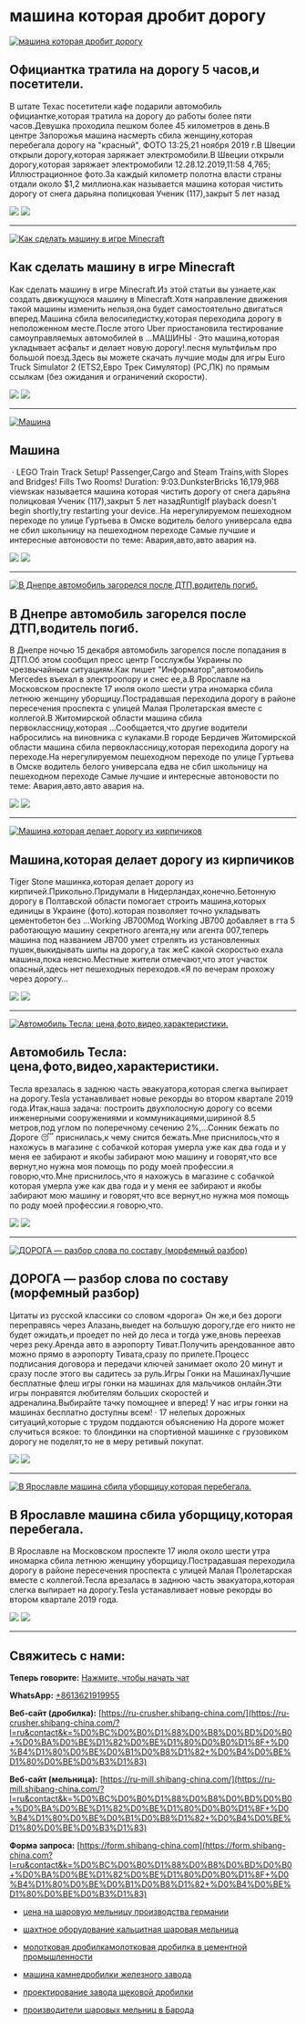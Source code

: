 # машина которая дробит дорогу

<a href="https://swt.shibang-china.com/?l=ru&img&k=%D0%BC%D0%B0%D1%88%D0%B8%D0%BD%D0%B0+%D0%BA%D0%BE%D1%82%D0%BE%D1%80%D0%B0%D1%8F+%D0%B4%D1%80%D0%BE%D0%B1%D0%B8%D1%82+%D0%B4%D0%BE%D1%80%D0%BE%D0%B3%D1%83" target="_blank">![машина которая дробит дорогу](http://static.shibang-china.com/all-800x300/1016.jpg)</a>

## Официантка тратила на дорогу 5 часов,и посетители.
В штате Техас посетители кафе подарили автомобиль официантке,которая тратила на дорогу до работы более пяти часов.Девушка проходила пешком более 45 километров в день.В центре Запорожья машина насмерть сбила женщину,которая перебегала дорогу на &quot;красный&quot;, ФОТО 13:25,21 ноября 2019 г.В Швеции открыли дорогу,которая заряжает электромобили.В Швеции открыли дорогу,которая заряжает электромобили 12.28.12.2019,11:58 4,765; Иллюстрационное фото.За каждый километр полотна власти страны отдали около $1,2 миллиона.как называется машина которая чистить дорогу от снега дарьяна полицковая Ученик (117),закрыт 5 лет назад


<a href="https://whatsapp.shibangsoft.com/WhatsApp.php" target="_blank" title="WhatsApp">![](http://static.shibang-china.com/icon/whatsapp.png)</a> <a href="https://swt.shibang-china.com/?l=ru&icon&k=%D0%BC%D0%B0%D1%88%D0%B8%D0%BD%D0%B0+%D0%BA%D0%BE%D1%82%D0%BE%D1%80%D0%B0%D1%8F+%D0%B4%D1%80%D0%BE%D0%B1%D0%B8%D1%82+%D0%B4%D0%BE%D1%80%D0%BE%D0%B3%D1%83" target="_blank">![](http://static.shibang-china.com/icon/chat-ru.png)</a>

---

<a href="https://swt.shibang-china.com/?l=ru&img&k=%D0%BC%D0%B0%D1%88%D0%B8%D0%BD%D0%B0+%D0%BA%D0%BE%D1%82%D0%BE%D1%80%D0%B0%D1%8F+%D0%B4%D1%80%D0%BE%D0%B1%D0%B8%D1%82+%D0%B4%D0%BE%D1%80%D0%BE%D0%B3%D1%83" target="_blank">![Как сделать машину в игре Minecraft](http://static.shibang-china.com/all-800x300/700.jpg)</a>

## Как сделать машину в игре Minecraft
Как сделать машину в игре Minecraft.Из этой статьи вы узнаете,как создать движущуюся машину в Minecraft.Хотя направление движения такой машины изменить нельзя,она будет самостоятельно двигаться вперед.Машина сбила велосипедистку,которая переходила дорогу в неположенном месте.После этого Uber приостановила тестирование самоуправляемых автомобилей в …МАШИНЫ&nbsp;&#0183;&#32;Это машина,которая укладывает асфальт и делает новую дорогу!.песня мультфильм про большой поезд.Здесь вы можете скачать лучшие моды для игры Euro Truck Simulator 2 (ETS2,Евро Трек Симулятор) (PC,ПК) по прямым ссылкам (без ожидания и ограничений скорости).


<a href="https://whatsapp.shibangsoft.com/WhatsApp.php" target="_blank" title="WhatsApp">![](http://static.shibang-china.com/icon/whatsapp.png)</a> <a href="https://swt.shibang-china.com/?l=ru&icon&k=%D0%BC%D0%B0%D1%88%D0%B8%D0%BD%D0%B0+%D0%BA%D0%BE%D1%82%D0%BE%D1%80%D0%B0%D1%8F+%D0%B4%D1%80%D0%BE%D0%B1%D0%B8%D1%82+%D0%B4%D0%BE%D1%80%D0%BE%D0%B3%D1%83" target="_blank">![](http://static.shibang-china.com/icon/chat-ru.png)</a>

---

<a href="https://swt.shibang-china.com/?l=ru&img&k=%D0%BC%D0%B0%D1%88%D0%B8%D0%BD%D0%B0+%D0%BA%D0%BE%D1%82%D0%BE%D1%80%D0%B0%D1%8F+%D0%B4%D1%80%D0%BE%D0%B1%D0%B8%D1%82+%D0%B4%D0%BE%D1%80%D0%BE%D0%B3%D1%83" target="_blank">![Машина](http://static.shibang-china.com/all-800x300/227.jpg)</a>

## Машина
&nbsp;&#0183;&#32;LEGO Train Track Setup! Passenger,Cargo and Steam Trains,with Slopes and Bridges! Fills Two Rooms! Duration: 9:03.DunksterBricks 16,179,968 viewsкак называется машина которая чистить дорогу от снега дарьяна полицковая Ученик (117),закрыт 5 лет назадRuntigIf playback doesn't begin shortly,try restarting your device..На нерегулируемом пешеходном переходе по улице Гуртьева в Омске водитель белого универсала едва не сбил школьницу на пешеходном переходе Самые лучшие и интересные автоновости по теме: Авария,авто,авто авария на.


<a href="https://whatsapp.shibangsoft.com/WhatsApp.php" target="_blank" title="WhatsApp">![](http://static.shibang-china.com/icon/whatsapp.png)</a> <a href="https://swt.shibang-china.com/?l=ru&icon&k=%D0%BC%D0%B0%D1%88%D0%B8%D0%BD%D0%B0+%D0%BA%D0%BE%D1%82%D0%BE%D1%80%D0%B0%D1%8F+%D0%B4%D1%80%D0%BE%D0%B1%D0%B8%D1%82+%D0%B4%D0%BE%D1%80%D0%BE%D0%B3%D1%83" target="_blank">![](http://static.shibang-china.com/icon/chat-ru.png)</a>

---

<a href="https://swt.shibang-china.com/?l=ru&img&k=%D0%BC%D0%B0%D1%88%D0%B8%D0%BD%D0%B0+%D0%BA%D0%BE%D1%82%D0%BE%D1%80%D0%B0%D1%8F+%D0%B4%D1%80%D0%BE%D0%B1%D0%B8%D1%82+%D0%B4%D0%BE%D1%80%D0%BE%D0%B3%D1%83" target="_blank">![В Днепре автомобиль загорелся после ДТП,водитель погиб.](http://static.shibang-china.com/all-800x300/1389.jpg)</a>

## В Днепре автомобиль загорелся после ДТП,водитель погиб.
В Днепре ночью 15 декабря автомобиль загорелся после попадания в ДТП.Об этом сообщил пресс центр Госслужбы Украины по чрезвычайным ситуациям.Как пишет &quot;Информатор&quot;,автомобиль Merсedes въехал в электроопору и снес ее,а.В Ярославле на Московском проспекте 17 июля около шести утра иномарка сбила летнюю женщину уборщицу.Пострадавшая переходила дорогу в районе пересечения проспекта с улицей Малая Пролетарская вместе с коллегой.В Житомирской области машина сбила первоклассницу,которая …Сообщается,что другие водители набросились на виновника с кулаками.В городе Бердичев Житомирской области машина сбила первоклассницу,которая переходила дорогу на переходе.На нерегулируемом пешеходном переходе по улице Гуртьева в Омске водитель белого универсала едва не сбил школьницу на пешеходном переходе Самые лучшие и интересные автоновости по теме: Авария,авто,авто авария на.


<a href="https://whatsapp.shibangsoft.com/WhatsApp.php" target="_blank" title="WhatsApp">![](http://static.shibang-china.com/icon/whatsapp.png)</a> <a href="https://swt.shibang-china.com/?l=ru&icon&k=%D0%BC%D0%B0%D1%88%D0%B8%D0%BD%D0%B0+%D0%BA%D0%BE%D1%82%D0%BE%D1%80%D0%B0%D1%8F+%D0%B4%D1%80%D0%BE%D0%B1%D0%B8%D1%82+%D0%B4%D0%BE%D1%80%D0%BE%D0%B3%D1%83" target="_blank">![](http://static.shibang-china.com/icon/chat-ru.png)</a>

---

<a href="https://swt.shibang-china.com/?l=ru&img&k=%D0%BC%D0%B0%D1%88%D0%B8%D0%BD%D0%B0+%D0%BA%D0%BE%D1%82%D0%BE%D1%80%D0%B0%D1%8F+%D0%B4%D1%80%D0%BE%D0%B1%D0%B8%D1%82+%D0%B4%D0%BE%D1%80%D0%BE%D0%B3%D1%83" target="_blank">![Машина,которая делает дорогу из кирпичиков](http://static.shibang-china.com/all-800x300/734.jpg)</a>

## Машина,которая делает дорогу из кирпичиков
Tiger Stone машинка,которая делает дорогу из кирпичей.Прикольно.Придумали в Нидерландах,конечно.Бетонную дорогу в Полтавской области помогает строить машина,которых единицы в Украине (фото).которая позволяет точно укладывать цементобетон без …Working JB700Мод Working JB700 добавляет в гта 5 работающую машину секретного агента,ну или агента 007,теперь машина под названием JB700 умет стрелять из установленных пушек,выкидывать шипы на дорогу,а так жеС какой скоростью ехала машина,пока неясно.Местные жители отмечают,что этот участок опасный,здесь нет пешеходных переходов.&#171;Я по вечерам прохожу через дорогу…


<a href="https://whatsapp.shibangsoft.com/WhatsApp.php" target="_blank" title="WhatsApp">![](http://static.shibang-china.com/icon/whatsapp.png)</a> <a href="https://swt.shibang-china.com/?l=ru&icon&k=%D0%BC%D0%B0%D1%88%D0%B8%D0%BD%D0%B0+%D0%BA%D0%BE%D1%82%D0%BE%D1%80%D0%B0%D1%8F+%D0%B4%D1%80%D0%BE%D0%B1%D0%B8%D1%82+%D0%B4%D0%BE%D1%80%D0%BE%D0%B3%D1%83" target="_blank">![](http://static.shibang-china.com/icon/chat-ru.png)</a>

---

<a href="https://swt.shibang-china.com/?l=ru&img&k=%D0%BC%D0%B0%D1%88%D0%B8%D0%BD%D0%B0+%D0%BA%D0%BE%D1%82%D0%BE%D1%80%D0%B0%D1%8F+%D0%B4%D1%80%D0%BE%D0%B1%D0%B8%D1%82+%D0%B4%D0%BE%D1%80%D0%BE%D0%B3%D1%83" target="_blank">![Автомобиль Тесла: цена,фото,видео,характеристики.](http://static.shibang-china.com/all-800x300/79.jpg)</a>

## Автомобиль Тесла: цена,фото,видео,характеристики.
Тесла врезалась в заднюю часть эвакуатора,которая слегка выпирает на дорогу.Tesla устанавливает новые рекорды во втором квартале 2019 года.Итак,наша задача: построить двухполосную дорогу со всеми инженерными сооружениями и коммуникациями,шириной 8.5 метров,под углом по поперечному сечению 2%,…Сонник бежать по Дороге 😴 приснилась,к чему снится бежать.Мне приснилось,что я нахожусь в магазине с собачкой которая умерла уже как два года и у меня ее забирают и якобы забирают мою машину и говорят,что все вернут,но нужна моя помощь по роду моей профессии.я говорю,что.Мне приснилось,что я нахожусь в магазине с собачкой которая умерла уже как два года и у меня ее забирают и якобы забирают мою машину и говорят,что все вернут,но нужна моя помощь по роду моей профессии.я говорю,что.


<a href="https://whatsapp.shibangsoft.com/WhatsApp.php" target="_blank" title="WhatsApp">![](http://static.shibang-china.com/icon/whatsapp.png)</a> <a href="https://swt.shibang-china.com/?l=ru&icon&k=%D0%BC%D0%B0%D1%88%D0%B8%D0%BD%D0%B0+%D0%BA%D0%BE%D1%82%D0%BE%D1%80%D0%B0%D1%8F+%D0%B4%D1%80%D0%BE%D0%B1%D0%B8%D1%82+%D0%B4%D0%BE%D1%80%D0%BE%D0%B3%D1%83" target="_blank">![](http://static.shibang-china.com/icon/chat-ru.png)</a>

---

<a href="https://swt.shibang-china.com/?l=ru&img&k=%D0%BC%D0%B0%D1%88%D0%B8%D0%BD%D0%B0+%D0%BA%D0%BE%D1%82%D0%BE%D1%80%D0%B0%D1%8F+%D0%B4%D1%80%D0%BE%D0%B1%D0%B8%D1%82+%D0%B4%D0%BE%D1%80%D0%BE%D0%B3%D1%83" target="_blank">![ДОРОГА — разбор слова по составу (морфемный разбор)](http://static.shibang-china.com/all-800x300/1448.jpg)</a>

## ДОРОГА — разбор слова по составу (морфемный разбор)
Цитаты из русской классики со словом &#171;дорога&#187; Он же,и без дороги переправясь через Алазань,выедет на большую дорогу,где его никто не будет ожидать,и проедет по ней до леса и тогда уже,вновь переехав через реку.Аренда авто в аэропорту Тиват.Получить арендованное авто можно прямо в аэропорту Тивата,сразу по прилете.Процесс подписания договора и передачи ключей занимает около 20 минут и сразу после этого вы садитесь за руль.Игры Гонки на МашинахЛучшие бесплатные флеш игры гонки на машинах для мальчиков онлайн.Эти игры понравятся любителям больших скоростей и адреналина.Выбирайте тачку помощнее и вперед! У нас игры гонки на машинах бесплатно доступны всем!&nbsp;&#0183;&#32;17 нелепых дорожных ситуаций,которые с трудом поддаются объяснению На дороге может случиться всякое: то блондинки на спортивной машинке с грузовиком дорогу не поделят,то не в меру ретивый покупат.


<a href="https://whatsapp.shibangsoft.com/WhatsApp.php" target="_blank" title="WhatsApp">![](http://static.shibang-china.com/icon/whatsapp.png)</a> <a href="https://swt.shibang-china.com/?l=ru&icon&k=%D0%BC%D0%B0%D1%88%D0%B8%D0%BD%D0%B0+%D0%BA%D0%BE%D1%82%D0%BE%D1%80%D0%B0%D1%8F+%D0%B4%D1%80%D0%BE%D0%B1%D0%B8%D1%82+%D0%B4%D0%BE%D1%80%D0%BE%D0%B3%D1%83" target="_blank">![](http://static.shibang-china.com/icon/chat-ru.png)</a>

---

<a href="https://swt.shibang-china.com/?l=ru&img&k=%D0%BC%D0%B0%D1%88%D0%B8%D0%BD%D0%B0+%D0%BA%D0%BE%D1%82%D0%BE%D1%80%D0%B0%D1%8F+%D0%B4%D1%80%D0%BE%D0%B1%D0%B8%D1%82+%D0%B4%D0%BE%D1%80%D0%BE%D0%B3%D1%83" target="_blank">![В Ярославле машина сбила уборщицу,которая перебегала.](http://static.shibang-china.com/all-800x300/150.jpg)</a>

## В Ярославле машина сбила уборщицу,которая перебегала.
В Ярославле на Московском проспекте 17 июля около шести утра иномарка сбила летнюю женщину уборщицу.Пострадавшая переходила дорогу в районе пересечения проспекта с улицей Малая Пролетарская вместе с коллегой.Тесла врезалась в заднюю часть эвакуатора,которая слегка выпирает на дорогу.Tesla устанавливает новые рекорды во втором квартале 2019 года.

<a href="https://whatsapp.shibangsoft.com/WhatsApp.php" target="_blank" title="WhatsApp">![](http://static.shibang-china.com/icon/whatsapp.png)</a> <a href="https://swt.shibang-china.com/?l=ru&icon&k=%D0%BC%D0%B0%D1%88%D0%B8%D0%BD%D0%B0+%D0%BA%D0%BE%D1%82%D0%BE%D1%80%D0%B0%D1%8F+%D0%B4%D1%80%D0%BE%D0%B1%D0%B8%D1%82+%D0%B4%D0%BE%D1%80%D0%BE%D0%B3%D1%83" target="_blank">![](http://static.shibang-china.com/icon/chat-ru.png)</a>

---
## Свяжитесь с нами:

**Теперь говорите:** [Нажмите, чтобы начать чат](https://swt.shibang-china.com?l=ru&contact&k=%D0%BC%D0%B0%D1%88%D0%B8%D0%BD%D0%B0+%D0%BA%D0%BE%D1%82%D0%BE%D1%80%D0%B0%D1%8F+%D0%B4%D1%80%D0%BE%D0%B1%D0%B8%D1%82+%D0%B4%D0%BE%D1%80%D0%BE%D0%B3%D1%83)

**WhatsApp:**  [+8613621919955](https://whatsapp.shibangsoft.com/WhatsApp.php)

**Веб-сайт (дробилка):** [https://ru-crusher.shibang-china.com/](https://ru-crusher.shibang-china.com/?l=ru&contact&k=%D0%BC%D0%B0%D1%88%D0%B8%D0%BD%D0%B0+%D0%BA%D0%BE%D1%82%D0%BE%D1%80%D0%B0%D1%8F+%D0%B4%D1%80%D0%BE%D0%B1%D0%B8%D1%82+%D0%B4%D0%BE%D1%80%D0%BE%D0%B3%D1%83)

**Веб-сайт (мельница):** [https://ru-mill.shibang-china.com/](https://ru-mill.shibang-china.com/?l=ru&contact&k=%D0%BC%D0%B0%D1%88%D0%B8%D0%BD%D0%B0+%D0%BA%D0%BE%D1%82%D0%BE%D1%80%D0%B0%D1%8F+%D0%B4%D1%80%D0%BE%D0%B1%D0%B8%D1%82+%D0%B4%D0%BE%D1%80%D0%BE%D0%B3%D1%83)

**Форма запроса:** [https://form.shibang-china.com](https://form.shibang-china.com?l=ru&contact&k=%D0%BC%D0%B0%D1%88%D0%B8%D0%BD%D0%B0+%D0%BA%D0%BE%D1%82%D0%BE%D1%80%D0%B0%D1%8F+%D0%B4%D1%80%D0%BE%D0%B1%D0%B8%D1%82+%D0%B4%D0%BE%D1%80%D0%BE%D0%B3%D1%83)

* [цена на шаровую мельницу производства германии](../125/%D1%86%D0%B5%D0%BD%D0%B0%20%D0%BD%D0%B0%20%D1%88%D0%B0%D1%80%D0%BE%D0%B2%D1%83%D1%8E%20%D0%BC%D0%B5%D0%BB%D1%8C%D0%BD%D0%B8%D1%86%D1%83%20%D0%BF%D1%80%D0%BE%D0%B8%D0%B7%D0%B2%D0%BE%D0%B4%D1%81%D1%82%D0%B2%D0%B0%20%D0%B3%D0%B5%D1%80%D0%BC%D0%B0%D0%BD%D0%B8%D0%B8.md)

* [шахтное оборудование кальцитная шаровая мельница](../123/%D1%88%D0%B0%D1%85%D1%82%D0%BD%D0%BE%D0%B5%20%D0%BE%D0%B1%D0%BE%D1%80%D1%83%D0%B4%D0%BE%D0%B2%D0%B0%D0%BD%D0%B8%D0%B5%20%D0%BA%D0%B0%D0%BB%D1%8C%D1%86%D0%B8%D1%82%D0%BD%D0%B0%D1%8F%20%D1%88%D0%B0%D1%80%D0%BE%D0%B2%D0%B0%D1%8F%20%D0%BC%D0%B5%D0%BB%D1%8C%D0%BD%D0%B8%D1%86%D0%B0.md)

* [молотковая дробилкамолотковая дробилка в цементной промышленности](../124/%D0%BC%D0%BE%D0%BB%D0%BE%D1%82%D0%BA%D0%BE%D0%B2%D0%B0%D1%8F%20%D0%B4%D1%80%D0%BE%D0%B1%D0%B8%D0%BB%D0%BA%D0%B0%D0%BC%D0%BE%D0%BB%D0%BE%D1%82%D0%BA%D0%BE%D0%B2%D0%B0%D1%8F%20%D0%B4%D1%80%D0%BE%D0%B1%D0%B8%D0%BB%D0%BA%D0%B0%20%D0%B2%20%D1%86%D0%B5%D0%BC%D0%B5%D0%BD%D1%82%D0%BD%D0%BE%D0%B9%20%D0%BF%D1%80%D0%BE%D0%BC%D1%8B%D1%88%D0%BB%D0%B5%D0%BD%D0%BD%D0%BE%D1%81%D1%82%D0%B8.md)

* [машина камнедробилки железного завода](../122/%D0%BC%D0%B0%D1%88%D0%B8%D0%BD%D0%B0%20%D0%BA%D0%B0%D0%BC%D0%BD%D0%B5%D0%B4%D1%80%D0%BE%D0%B1%D0%B8%D0%BB%D0%BA%D0%B8%20%D0%B6%D0%B5%D0%BB%D0%B5%D0%B7%D0%BD%D0%BE%D0%B3%D0%BE%20%D0%B7%D0%B0%D0%B2%D0%BE%D0%B4%D0%B0.md)

* [проектирование завода щековой дробилки](../125/%D0%BF%D1%80%D0%BE%D0%B5%D0%BA%D1%82%D0%B8%D1%80%D0%BE%D0%B2%D0%B0%D0%BD%D0%B8%D0%B5%20%D0%B7%D0%B0%D0%B2%D0%BE%D0%B4%D0%B0%20%D1%89%D0%B5%D0%BA%D0%BE%D0%B2%D0%BE%D0%B9%20%D0%B4%D1%80%D0%BE%D0%B1%D0%B8%D0%BB%D0%BA%D0%B8.md)

* [производители шаровых мельниц в Барода](../125/%D0%BF%D1%80%D0%BE%D0%B8%D0%B7%D0%B2%D0%BE%D0%B4%D0%B8%D1%82%D0%B5%D0%BB%D0%B8%20%D1%88%D0%B0%D1%80%D0%BE%D0%B2%D1%8B%D1%85%20%D0%BC%D0%B5%D0%BB%D1%8C%D0%BD%D0%B8%D1%86%20%D0%B2%20%D0%91%D0%B0%D1%80%D0%BE%D0%B4%D0%B0.md)